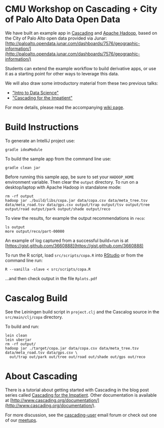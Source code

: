 CMU Workshop on Cascading + City of Palo Alto Data Open Data
============================================================
We have built an example app in [Cascading](http://www.cascading.org/) and [Apache Hadoop](http://hadoop.apache.org/), based on the City of Palo Alto open data provided via Junar: [http://paloalto.opendata.junar.com/dashboards/7576/geographic-information/](http://paloalto.opendata.junar.com/dashboards/7576/geographic-information/)

Students can extend the example workflow to build derivative apps, or use it as a starting point for other ways to leverage this data.

We will also draw some introductory material from these two previous talks:

* ["Intro to Data Science"](http://www.slideshare.net/pacoid/intro-to-data-science-for-enterprise-big-data)
* ["Cascading for the Impatient"](http://www.slideshare.net/pacoid/cascading-for-the-impatient)

For more details, please read the accompanying [wiki page](https://github.com/Cascading/CoPA/wiki).


Build Instructions
==================
To generate an IntelliJ project use:

    gradle ideaModule

To build the sample app from the command line use:

    gradle clean jar

Before running this sample app, be sure to set your `HADOOP_HOME` environment variable. Then clear the `output` directory. To run on a desktop/laptop with Apache Hadoop in standalone mode:

    rm -rf output
    hadoop jar ./build/libs/copa.jar data/copa.csv data/meta_tree.tsv data/meta_road.tsv data/gps.csv output/trap output/tsv output/tree output/road output/park output/shade output/reco

To view the results, for example the output recommendations in `reco`:

    ls output
    more output/reco/part-00000

An example of log captured from a successful build+run is at [https://gist.github.com/3660888](https://gist.github.com/3660888)

To run the R script, load `src/scripts/copa.R` into [RStudio](http://rstudio.org/) or from the command line run:

    R --vanilla -slave < src/scripts/copa.R

...and then check output in the file `Rplots.pdf`


Cascalog Build
==============
See the Leiningen build script in `project.clj` and the Cascalog source in the `src/main/clj/copa` directory.

To build and run:

    lein clean
    lein uberjar
    rm -rf output/ 
    hadoop jar ./target/copa.jar data/copa.csv data/meta_tree.tsv data/meta_road.tsv data/gps.csv \
      out/trap out/park out/tree out/road out/shade out/gps out/reco


About Cascading
===============
There is a tutorial about getting started with Cascading in the blog post series called [Cascading for the Impatient](http://www.cascading.org/category/impatient/). Other documentation is available at [http://www.cascading.org/documentation/](http://www.cascading.org/documentation/).

For more discussion, see the [cascading-user](https://groups.google.com/forum/?fromgroups#!forum/cascading-user) email forum 
or check out one of our [meetups](http://www.meetup.com/cascading/).
